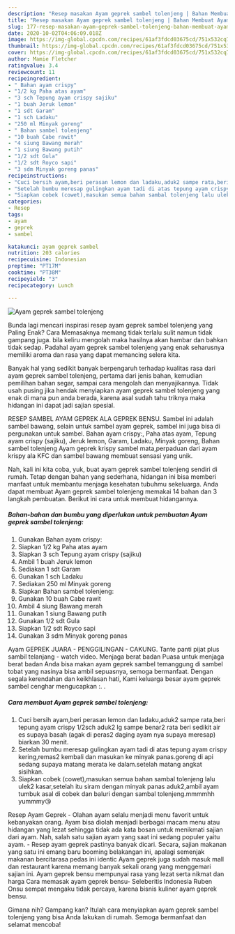 ```yaml
---
description: "Resep masakan Ayam geprek sambel tolenjeng | Bahan Membuat Ayam geprek sambel tolenjeng Yang Enak dan Simpel"
title: "Resep masakan Ayam geprek sambel tolenjeng | Bahan Membuat Ayam geprek sambel tolenjeng Yang Enak dan Simpel"
slug: 177-resep-masakan-ayam-geprek-sambel-tolenjeng-bahan-membuat-ayam-geprek-sambel-tolenjeng-yang-enak-dan-simpel
date: 2020-10-02T04:06:09.018Z
image: https://img-global.cpcdn.com/recipes/61af3fdcd03675cd/751x532cq70/ayam-geprek-sambel-tolenjeng-foto-resep-utama.jpg
thumbnail: https://img-global.cpcdn.com/recipes/61af3fdcd03675cd/751x532cq70/ayam-geprek-sambel-tolenjeng-foto-resep-utama.jpg
cover: https://img-global.cpcdn.com/recipes/61af3fdcd03675cd/751x532cq70/ayam-geprek-sambel-tolenjeng-foto-resep-utama.jpg
author: Mamie Fletcher
ratingvalue: 3.4
reviewcount: 11
recipeingredient:
- " Bahan ayam crispy"
- "1/2 kg Paha atas ayam"
- "3 sch Tepung ayam crispy sajiku"
- "1 buah Jeruk lemon"
- "1 sdt Garam"
- "1 sch Ladaku"
- "250 ml Minyak goreng"
- " Bahan sambel tolenjeng"
- "10 buah Cabe rawit"
- "4 siung Bawang merah"
- "1 siung Bawang putih"
- "1/2 sdt Gula"
- "1/2 sdt Royco sapi"
- "3 sdm Minyak goreng panas"
recipeinstructions:
- "Cuci bersih ayam,beri perasan lemon dan ladaku,aduk2 sampe rata,beri tepung ayam crispy 1/2sch aduk2 lg sampe benar2 rata beri sedikit air es supaya basah (agak di peras2 daging ayam nya supaya meresap) biarkan 30 menit."
- "Setelah bumbu meresap gulingkan ayam tadi di atas tepung ayam crispy kering,remas2 kembali dan masukan ke minyak panas.goreng di api sedang supaya matang merata ke dalam.setelah matang angkat sisihkan."
- "Siapkan cobek (cowet),masukan semua bahan sambal tolenjeng lalu ulek2 kasar,setelah itu siram dengan minyak panas aduk2,ambil ayam tumbuk asal di cobek dan baluri dengan sambal tolenjeng.mmmmhh yummmy😘"
categories:
- Resep
tags:
- ayam
- geprek
- sambel

katakunci: ayam geprek sambel 
nutrition: 203 calories
recipecuisine: Indonesian
preptime: "PT17M"
cooktime: "PT38M"
recipeyield: "3"
recipecategory: Lunch

---
```



![Ayam geprek sambel tolenjeng](https://img-global.cpcdn.com/recipes/61af3fdcd03675cd/751x532cq70/ayam-geprek-sambel-tolenjeng-foto-resep-utama.jpg)

Bunda lagi mencari inspirasi resep ayam geprek sambel tolenjeng yang Paling Enak? Cara Memasaknya memang tidak terlalu sulit namun tidak gampang juga. bila keliru mengolah maka hasilnya akan hambar dan bahkan tidak sedap. Padahal ayam geprek sambel tolenjeng yang enak seharusnya memiliki aroma dan rasa yang dapat memancing selera kita.

Banyak hal yang sedikit banyak berpengaruh terhadap kualitas rasa dari ayam geprek sambel tolenjeng, pertama dari jenis bahan, kemudian pemilihan bahan segar, sampai cara mengolah dan menyajikannya. Tidak usah pusing jika hendak menyiapkan ayam geprek sambel tolenjeng yang enak di mana pun anda berada, karena asal sudah tahu triknya maka hidangan ini dapat jadi sajian spesial.

RESEP SAMBEL AYAM GEPREK ALA GEPREK BENSU. Sambel ini adalah sambel bawang, selain untuk sambel ayam geprek, sambel ini juga bisa di pergunakan untuk sambel. Bahan ayam crispy:, Paha atas ayam, Tepung ayam crispy (sajiku), Jeruk lemon, Garam, Ladaku, Minyak goreng, Bahan sambel tolenjeng Ayam geprek krispy sambel mata,perpaduan dari ayam krispy ala KFC dan sambel bawang membuat sensasi yang unik.


Nah, kali ini kita coba, yuk, buat ayam geprek sambel tolenjeng sendiri di rumah. Tetap dengan bahan yang sederhana, hidangan ini bisa memberi manfaat untuk membantu menjaga kesehatan tubuhmu sekeluarga. Anda dapat membuat Ayam geprek sambel tolenjeng memakai 14 bahan dan 3 langkah pembuatan. Berikut ini cara untuk membuat hidangannya.

<!--inarticleads1-->

##### Bahan-bahan dan bumbu yang diperlukan untuk pembuatan Ayam geprek sambel tolenjeng:

1. Gunakan  Bahan ayam crispy:
1. Siapkan 1/2 kg Paha atas ayam
1. Siapkan 3 sch Tepung ayam crispy (sajiku)
1. Ambil 1 buah Jeruk lemon
1. Sediakan 1 sdt Garam
1. Gunakan 1 sch Ladaku
1. Sediakan 250 ml Minyak goreng
1. Siapkan  Bahan sambel tolenjeng:
1. Gunakan 10 buah Cabe rawit
1. Ambil 4 siung Bawang merah
1. Gunakan 1 siung Bawang putih
1. Gunakan 1/2 sdt Gula
1. Siapkan 1/2 sdt Royco sapi
1. Gunakan 3 sdm Minyak goreng panas


Ayam GEPREK JUARA - PENGGILINGAN - CAKUNG. Tante panti pijat plus sambil telanjang - watch video. Menjaga berat badan Puasa untuk menjaga berat badan Anda bisa makan ayam geprek sambel temanggung di sambel tobat yang nasinya bisa ambil sepuasnya, semoga bermanfaat. Dengan segala kerendahan dan keikhlasan hati, Kami keluarga besar ayam geprek sambel cenghar mengucapkan :. . 

<!--inarticleads2-->

##### Cara membuat Ayam geprek sambel tolenjeng:

1. Cuci bersih ayam,beri perasan lemon dan ladaku,aduk2 sampe rata,beri tepung ayam crispy 1/2sch aduk2 lg sampe benar2 rata beri sedikit air es supaya basah (agak di peras2 daging ayam nya supaya meresap) biarkan 30 menit.
1. Setelah bumbu meresap gulingkan ayam tadi di atas tepung ayam crispy kering,remas2 kembali dan masukan ke minyak panas.goreng di api sedang supaya matang merata ke dalam.setelah matang angkat sisihkan.
1. Siapkan cobek (cowet),masukan semua bahan sambal tolenjeng lalu ulek2 kasar,setelah itu siram dengan minyak panas aduk2,ambil ayam tumbuk asal di cobek dan baluri dengan sambal tolenjeng.mmmmhh yummmy😘


Resep Ayam Geprek - Olahan ayam selalu menjadi menu favorit untuk kebanyakan orang. Ayam bisa diolah menjadi berbagai macam menu atau hidangan yang lezat sehingga tidak ada kata bosan untuk menikmati sajian dari ayam. Nah, salah satu sajian ayam yang saat ini sedang populer yaitu ayam. - Resep ayam geprek pastinya banyak dicari. Secara, sajian makanan yang satu ini emang baru booming belakangan ini, apalagi semenjak makanan bercitarasa pedas ini identic Ayam geprek juga sudah masuk mall dan restaurant karena memang banyak sekali orang yang menggemari sajian ini. Ayam geprek bensu mempunyai rasa yang lezat serta nikmat dan harga Cara memasak ayam geprek bensu- Seleberitis Indonesia Ruben Onsu sempat mengaku tidak percaya, karena bisnis kuliner ayam geprek bensu. 

Gimana nih? Gampang kan? Itulah cara menyiapkan ayam geprek sambel tolenjeng yang bisa Anda lakukan di rumah. Semoga bermanfaat dan selamat mencoba!
